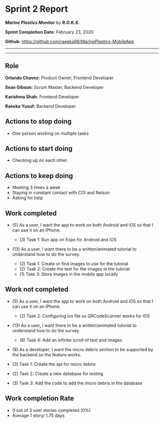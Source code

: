 # Sprint 2 Report

***Marine Plastics Monitor*** by ***R.O.K.S.***

**Sprint Completion Date:** February 23, 2020

**Github:** https://github.com/raeeka98/MarinePlastics-MobileApp

---

---

## Role

**Orlando Chavez:** Product Owner, Frontend Developer

**Sean Gibson:** Scrum Master, Backend Developer

**Karishma Shah:** Frontend Developer

**Raeeka Yusuf:** Backend Developer


## Actions to stop doing
- One person working on multiple tasks

## Actions to start doing
- Checking up on each other

## Actions to keep doing
- Meeting 3 times a week
- Staying in constant contact with COI and Nelson
- Asking for help



## Work completed

- (5) As a user, I want the app to work on both Android and iOS so that I can use it on an iPhone.
  - (3) Task 1: Run app on Expo for Android and iOS

- (13) As a user, I want there to be a written/animated tutorial to understand how to do the survey.
  - (2) Task 1: Create or find images to use for the tutorial
  - (2) Task 2: Create the text for the images in the tutorial
  - (1) Task 3: Store images in the mobile app locally

## Work not completed

- (5) As a user, I want the app to work on both Android and iOS so that I can use it on an iPhone.
  - (2) Task 2: Configuring ios file so QRCodeScanner works for iOS

- (13) As a user, I want there to be a written/animated tutorial to understand how to do the survey.
  - (8) Task 4: Add an infinite scroll of text and images

 - (8) As a developer, I want the micro debris section to be supported by the backend so the feature works.
  - (3) Task 1: Create the api for micro debris
  - (2) Task 2: Create a new database for testing
  - (3) Task 3: Add the code to add the micro debris in the database

## Work completion Rate

- 0 out of 3 user stories completed (0%)
- Average 1 story/ 1.75 days



